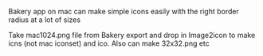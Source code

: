 Bakery app on mac can make simple icons easily with the right border radius at a lot of sizes

Take mac1024.png file from Bakery export and drop in Image2icon to make icns (not mac iconset) and ico. Also can make 32x32.png etc

